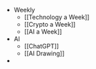 - Weekly
	- [[Technology a Week]]
	- [[Crypto a Week]]
	- [[AI a Week]]
- AI
	- [[ChatGPT]]
	- [[AI Drawing]]
-
